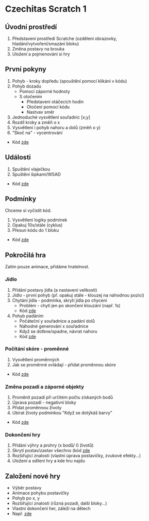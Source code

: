 # Czechitas Scratch 1
## Úvodní prostředí
1. Představení prostředí Scratche (ozdělení obrazovky, hladání/vytvoření/smazání bloku)
2. Změna postavy na brouka
3. Uložení a pojmenování si hry
## První pokyny
1. Pohyb - kroky dopředu (spouštění pomocí klikání v kódu)
2. Pohyb dozadu
   - Pomocí záporné hodnoty
   - S otočením
     - Představení otáčecích hodin
     - Otočení pomocí kódu
     - Nastvav směr
3. Jednoduché vysvětlení souřadnic [x;y]
4. Rozdíl kroky a změň o x
5. Vysvětlení i pohyb nahoru a dolů (změň o y)
6. "Skoč na" - vycentrování
- Kód [zde](https://scratch.mit.edu/projects/581902949/editor/)
## Události
1. Spuštění vlaječkou
2. Spuštění šipkami/WSAD
- Kód [zde](https://scratch.mit.edu/projects/581905069/editor/)
## Podmínky
Chceme si vyčistit kód.
1. Vysvětlení logiky podmínek
2. Opakuj 10x/stále (cyklus)
3. Přesun kódu do 1 bloku
- Kód [zde](https://scratch.mit.edu/projects/581907071/editor)
## Pokročilá hra
Zatím pouze animace, přidáme hratelnost.
### Jídlo
1. Přidání postavy jídla (a nastavení velikosti)
2. Jídlo - první pohyb (př. opakuj stále - klouzej na náhodnou pozici)
3. Chytání jídla - podmínka, skrytí jídla po chycení
   - Problém - chytí jen po skončení klouzání (např. 1s)
   - Kód [zde](https://scratch.mit.edu/projects/581908117/editor)
4. Pohyb padáním
   - Počáteční y souřadnice a padání dolů
   - Náhodné generování x souřadnice
   - Když se dotkne/spadne, návrat nahoru
   - Kód [zde](https://scratch.mit.edu/projects/581909281/editor)
### Počítání skóre - proměnné
1. Vysvětlení proměnných
2. Jak se proměnné ovládají - přidat proměnnou skóre
- Kód [zde](https://scratch.mit.edu/projects/581910887/editor/)
### Změna pozadí a záporné objekty
1. Proměnit pozadí při určitém počtu získaných bodů
2. Úprava pozadí - negativní bloky
3. Přidat proměnnou životy
4. Ubírat životy podmínkou "Když se dotýkáš barvy"
- Kód [zde](https://scratch.mit.edu/projects/581911374/editor/)
### Dokončení hry
1. Přidání výhry a prohry (x bodů/ 0 životů)
2. Skrytí postav/zastav všechno (kód [zde](https://scratch.mit.edu/projects/581916433/editor/)
3. Rozšiřující znalosti (vlastní úprava postavičky, zvukové efekty...)
4. Uložení a sdílení hry a kde hru najdu
## Založení nové hry
- Výběr postavy
- Animace pohybu postavičky
- Pohyb po x, y
- Rozšiřující znalosti (různá pozadí, další bloky...)
- Vlastní dokončení her, záleží na dětech
- Např. [zde](https://scratch.mit.edu/projects/581917993/editor/)
